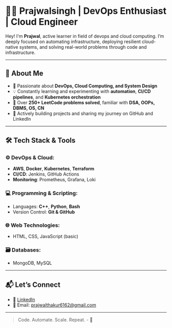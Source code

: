 # 👨‍💻 Prajwalsingh | DevOps Enthusiast | Cloud Engineer 

Hey! I'm **Prajwal**, active learner in field of devops and cloud computing.  I’m deeply focused on automating infrastructure, deploying resilient cloud-native systems, and solving real-world problems through code and infrastructure.

---

## 🚀 About Me

- 🔧 Passionate about **DevOps, Cloud Computing, and System Design**
- 💡 Constantly learning and experimenting with **automation**, **CI/CD pipelines**, and **Kubernetes orchestration**
- 🧠 Over **250+ LeetCode problems solved**, familiar with **DSA, OOPs, DBMS, OS, CN**
- 💬 Actively building projects and sharing my journey on GitHub and LinkedIn

---

## 🛠️ Tech Stack & Tools

### ⚙️ DevOps & Cloud:
- **AWS**, **Docker**, **Kubernetes**, **Terraform**
- **CI/CD**: Jenkins, GitHub Actions
- **Monitoring**: Prometheus, Grafana, Loki

### 💻 Programming & Scripting:
- Languages: **C++**, **Python**, **Bash**
- Version Control: **Git & GitHub**

### 🌐 Web Technologies:
- HTML, CSS, JavaScript (basic)

### 🗃️ Databases:
- MongoDB, MySQL

---

## 📬 Let’s Connect

- 🔗 [LinkedIn](https://www.linkedin.com/in/prajwalsingh-thakur-26b011263/)
- 📧 Email: prajwalthakur6162@gmail.com
  
---

> Code. Automate. Scale. Repeat. - 🚀

